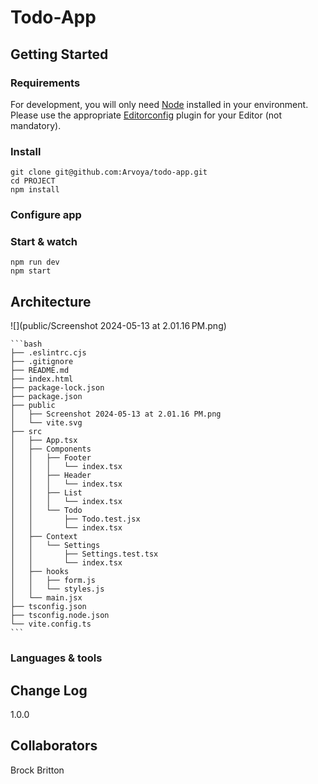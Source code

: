 # Todo-App

## Getting Started

### Requirements

For development, you will only need [Node](http://nodejs.org/) installed in your
environment.
Please use the appropriate [Editorconfig](http://editorconfig.org/) plugin for your
Editor (not mandatory).

### Install

    git clone git@github.com:Arvoya/todo-app.git
    cd PROJECT
    npm install

### Configure app

<!-- Any environment configuration steps. -->

### Start & watch

    npm run dev
    npm start

## Architecture

![](public/Screenshot 2024-05-13 at 2.01.16 PM.png)

    ```bash
    ├── .eslintrc.cjs
    ├── .gitignore
    ├── README.md
    ├── index.html
    ├── package-lock.json
    ├── package.json
    ├── public
    │   ├── Screenshot 2024-05-13 at 2.01.16 PM.png
    │   └── vite.svg
    ├── src
    │   ├── App.tsx
    │   ├── Components
    │   │   ├── Footer
    │   │   │   └── index.tsx
    │   │   ├── Header
    │   │   │   └── index.tsx
    │   │   ├── List
    │   │   │   └── index.tsx
    │   │   └── Todo
    │   │       ├── Todo.test.jsx
    │   │       └── index.tsx
    │   ├── Context
    │   │   └── Settings
    │   │       ├── Settings.test.tsx
    │   │       └── index.tsx
    │   ├── hooks
    │   │   ├── form.js
    │   │   └── styles.js
    │   └── main.jsx
    ├── tsconfig.json
    ├── tsconfig.node.json
    └── vite.config.ts
    ```

### Languages & tools

<!-- Explain what tools are used. -->

## Change Log

1.0.0

## Collaborators

Brock Britton
